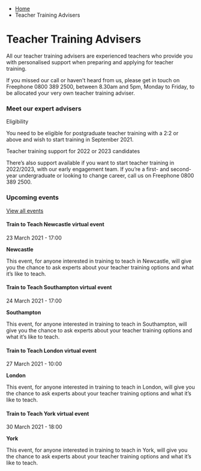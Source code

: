 *   [Home](/)
*   Teacher Training Advisers

Teacher Training Advisers
=========================

All our teacher training advisers are experienced teachers who provide you with personalised support when preparing and applying for teacher training. 

If you missed our call or haven't heard from us, please get in touch on Freephone 0800 389 2500, between 8.30am and 5pm, Monday to Friday, to be allocated your very own teacher training adviser.  

### Meet our expert advisers

Eligibility

You need to be eligible for postgraduate teacher training with a 2:2 or above and wish to start training in September 2021.

Teacher training support for 2022 or 2023 candidates

There’s also support available if you want to start teacher training in 2022/2023, with our early engagement team. If you’re a first- and second-year undergraduate or looking to change career, call us on Freephone 0800 389 2500. 

### Upcoming events

[View all events](/teaching-events)

[](/teaching-events/train-to-teach-events/train-to-teach-newcastle-virtual-event-230321)

#### Train to Teach Newcastle virtual event

23 March 2021 - 17:00

**Newcastle**

This event, for anyone interested in training to teach in Newcastle, will give you the chance to ask experts about your teacher training options and what it’s like to teach.

[](/teaching-events/train-to-teach-events/train-to-teach-southampton-virtual-event-240321)

#### Train to Teach Southampton virtual event

24 March 2021 - 17:00

**Southampton**

This event, for anyone interested in training to teach in Southampton, will give you the chance to ask experts about your teacher training options and what it’s like to teach.

[](/teaching-events/train-to-teach-events/train-to-teach-london-virtual-event-270321)

#### Train to Teach London virtual event

27 March 2021 - 10:00

**London**

This event, for anyone interested in training to teach in London, will give you the chance to ask experts about your teacher training options and what it’s like to teach.

[](/teaching-events/train-to-teach-events/train-to-teach-york-virtual-event-300321)

#### Train to Teach York virtual event

30 March 2021 - 18:00

**York**

This event, for anyone interested in training to teach in York, will give you the chance to ask experts about your teacher training options and what it’s like to teach.
